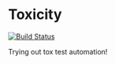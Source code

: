 # Toxicity
[![Build Status](https://semaphoreci.com/api/v1/lewisemm/toxicity/branches/master/badge.svg)](https://semaphoreci.com/lewisemm/toxicity)

Trying out tox test automation!
